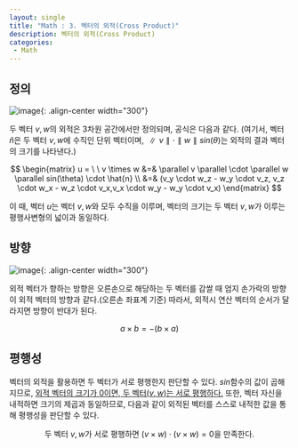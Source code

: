 ```yaml
---
layout: single
title: "Math : 3. 벡터의 외적(Cross Product)"
description: 벡터의 외적(Cross Product)
categories:
 - Math
---
```


## 정의

![image](https://user-images.githubusercontent.com/38006679/156303588-4a98a60b-fee8-43e9-82cc-19bc8c012c47.png){: .align-center width="300"}


두 벡터 $v,w$의 외적은 3차원 공간에서만 정의되며, 공식은 다음과 같다. (여기서, 벡터 $\hat{n}$은 두 벡터 $v,w$에 수직인 단위 벡터이며, $\parallel v \parallel \cdot \parallel w \parallel sin(\theta)$는 외적의 결과 벡터의 크기를 나타낸다.)

$$
\begin{matrix} u = \ \ v \times w &=& \parallel v \parallel \cdot \parallel w \parallel sin(\theta) \cdot \hat{n} \\ &=& (v_y \cdot w_z - w_y \cdot v_z, v_z \cdot w_x - w_z \cdot v_x,v_x \cdot w_y - w_y \cdot v_x) \end{matrix}
$$

이 때, 벡터 $u$는 벡터 $v,w$와 모두 수직을 이루며, 벡터의 크기는 두 벡터 $v,w$가 이루는 평행사변형의 넓이과 동일하다.

## 방향
![image](https://user-images.githubusercontent.com/38006679/156303611-2bb558b7-736c-4109-a104-a37c57dc7b16.png){: .align-center width="300"}

외적 벡터가 향하는 방향은 오른손으로 해당하는 두 벡터를 감쌀 때 엄지 손가락의 방향이 외적 벡터의 방향과 같다.(오른손 좌표계 기준) 따라서, 외적시 연산 벡터의 순서가 달라지면 방향이 반대가 된다.

$$
a \times b = -(b \times a)
$$

## 평행성

벡터의 외적을 활용하면 두 벡터가 서로 평행한지 판단할 수 있다. 
$sin$함수의 값이 곱해지므로, <U>외적 벡터의 크기가 0이면, 두 벡터($v,w$)는 서로 평행하다.</U> 또한, 벡터 자신을 내적하면 크기의 제곱과 동일하므로, 다음과 같이 외적된 벡터를 스스로 내적한 값을 통해 평행성을 판단할 수 있다.

$$
\text{두 벡터 $v,w$가 서로 평행하면 } (v \times w) \cdot (v \times w) = 0 \text{을 만족한다.}
$$